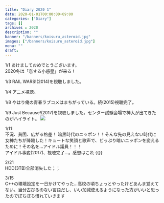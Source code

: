 ```yaml
---
title: "Diary 2020 1"
date: 2020-01-01T00:00:00+09:00
categories: ["Diary"]
tags: []
archives : 2020
description: ""
banner: "/banners/koisuru_asteroid.jpg"
images: ["/banners/koisuru_asteroid.jpg"]
menu: ""
draft:
---
```


1/1 あけましておめでとうございます。  
2020冬は「恋する小惑星」が来る！  

1/3 RAIL WARS!(2014)を視聴しました。
<!--more-->
1/4 アニメ視聴。  

1/8 やはり俺の青春ラブコメはまちがっている。続(2015)視聴完了。  

1/9 Just Because!(2017)を視聴しました。センター試験会場で神大が出てきたのがハイライト。
![](/images/20200109_17.14.02.jpg)

1/11  
不況、貧困、広がる格差！ 暗黒時代のニッポン！！そんな先の見えない時代に女神たちが降臨した！キュートな笑顔と歌声で、どっぷり暗いニッポンを変えるために！その名を…アイドル議員！！！  
アイドル事変(2017)、視聴完了…。感想はこれ
{{<tweet user="sagami_no" id="1216011879799091202" >}} 


2/21  
HDD(3TB)全部消失した；；  

3/15  
C++の環境設定を一日かけてやった…高校の頃ちょっとやったけどあんま覚えてない。当分古びるのない言語だし、いい加減使えるようになった方がいいと思ったのでぼちぼち慣れていきます  